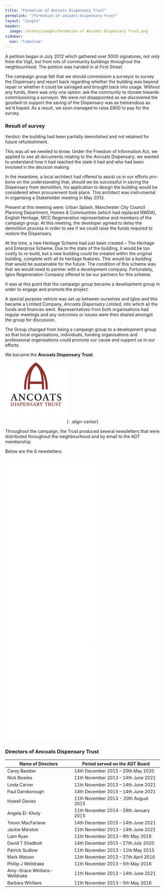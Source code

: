 ```yaml
---
title: "Formation of Ancoats Dispensary Trust"
permalink: "/formation-of-ancoats-dispensary-trust"
layout: "single"
header:
  image: /assets/images/Formation of Ancoats Dispensary Trust.png
sidebar:
  nav: "timeline"
---
```


A petition began in July 2012 which gathered over 5000 signatures, not only from the Vigil, but from lots of community buildings throughout the neighbourhood.  The petition was handed in at First Street.   

The campaign group felt that we should commission a surveyor to survey the Dispensary and report back regarding whether the building was beyond repair or whether it could be salvaged and brought back into usage.  Without any funds, there was only one option: ask the community to donate towards commissioning a surveyor.  We were not disappointed as we discovered the goodwill to support the saving of the Dispensary was as tremendous as we'd hoped. As a result, we soon managed to raise £600 to pay for the survey. 

### Result of survey 

Verdict: the building had been partially demolished and not retained for future refurbishment.

This was all we needed to know. Under the Freedom of Information Act, we applied to see all documents relating to the Ancoats Dispensary; we wanted to understand how it had reached the state it had and who had been involved in the decision making.

In the meantime, a local architect had offered to assist us in our efforts pro-bono on the understanding that, should we be successful in saving the Dispensary from demolition, his application to design the building would be considered when procurement took place.  This architect was instrumental in organising a Stakeholder meeting in May 2013.

Present at this meeting were: Urban Splash, Manchester City Council Planning Department, Homes & Communities (which had replaced NWDA), English Heritage, MCC Regeneration representative and members of the campaign group. At this meeting, the developer agreed to delay the demolition process in order to see if we could raise the funds required to restore the Dispensary.

At the time, a new Heritage Scheme had just been created – The Heritage and Enterprise Scheme.  Due to the state of the building, it would be too costly to re-build, but a new building could be created within the original building, complete with all its heritage features. This would be a building that would be sustainable for the future.  The condition of this scheme was that we would need to partner with a development company. Fortunately, Igloo Regeneration Company offered to be our partners for this scheme. 

It was at this point that the campaign group became a development group in order to engage and promote the project.

A special purpose vehicle was set up between ourselves and Igloo and this became a Limited Company, *Ancoats Dispensary Limited*, into which all the funds and finances went.  Representatives from both organisations had regular meetings and any outcomes or issues were then shared amongst the group for discussion. 

The Group changed from being a campaign group to a development group so that local organisations, individuals, funding organisations and professional organisations could promote our cause and support us in our efforts.  

We became the **Ancoats Dispensary Trust**. 

<img src="assets/images/flickr/formation-of-ancoats-dispensary-trust/logo.jpg" width="200" height="200">{: .align-center}

Throughout the campaign, the Trust produced several newsletters that were distributed throughout the neighbourhood and by email to the ADT membership.

Below are the 6 newsletters.

<embed src="assets/images/FINAL EDITION OF NEWSLETTER WINTER 2016.pdf" type="application/pdf">

<embed src="assets/images/ADT Newsletter Spring Summer edition 2015  Issue 4.pdf" type="application/pdf">

<embed src="assets/images/ADT Newsletter Winter edition 2014 Issue 3.pdf" type="application/pdf">

<embed src="assets/images/ADT Newsletter Winter edition 2015 No 5.pdf" type="application/pdf">

<embed src="assets/images/Autumn Newsletter 2014.pdf" type="application/pdf">

<embed src="assets/images/Summer Newsletter 2014 - Dispensary News.pdf" type="application/pdf">

### Directors of Ancoats Dispensary Trust

| Name of Directors  | Period served on the ADT Board |
| ------------- | ------------- |
| Carey Bamber | 14th December 2015 – 20th May 2020 |
| Nick Bowles | 11th November 2013 – 14th June 2021 |
| Linda Carver | 11th November 2013 – 14th June 2021 |
| Paul Darnborough | 14th December 2015 – 14th June 2021 |
| Howell Davies | 11th November 2013 - 20th August 2015 |
| Angela El-Kholy | 11th November 2014 – 28th January 2015 |
| Trevor MacFarlane | 14th December 2015 – 14th June 2021 |
| Jackie Marston | 11th November 2013 – 14th June 2021 |
| Liam Ryan | 11th November 2013 – 9th May 2016 |
| David T Shadbolt | 14th December 2015 – 27th July 2020 |
| Patrick Sudlow | 11th November 2013 – 11th May 2015 |
| Mark Watson | 11th November 2013 – 27th April 2016 |
| Phillip J Welldrake | 11th November 2013 – 5th May 2016 |
| Amy-Grace Whillans-Welldrake | 11th November 2013 – 14th June 2021 |
| Barbara Whillans | 11th November 2013 – 5th May 2016 |
